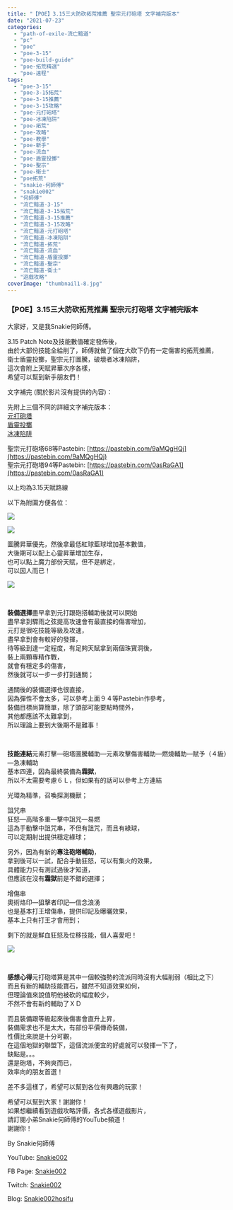```yaml
---
title: "【POE】3.15三大防砍拓荒推薦 聖宗元打砲塔 文字補完版本"
date: "2021-07-23"
categories: 
  - "path-of-exile-流亡黯道"
  - "pc"
  - "poe"
  - "poe-3-15"
  - "poe-build-guide"
  - "poe-拓荒精選"
  - "poe-遠程"
tags: 
  - "poe-3-15"
  - "poe-3-15拓荒"
  - "poe-3-15推薦"
  - "poe-3-15攻略"
  - "poe-元打砲塔"
  - "poe-冰凍陷阱"
  - "poe-拓荒"
  - "poe-攻略"
  - "poe-教學"
  - "poe-新手"
  - "poe-流血"
  - "poe-盾靈投擲"
  - "poe-聖宗"
  - "poe-衛士"
  - "poe拓荒"
  - "snakie-何師傅"
  - "snakie002"
  - "何師傅"
  - "流亡黯道-3-15"
  - "流亡黯道-3-15拓荒"
  - "流亡黯道-3-15推薦"
  - "流亡黯道-3-15攻略"
  - "流亡黯道-元打砲塔"
  - "流亡黯道-冰凍陷阱"
  - "流亡黯道-拓荒"
  - "流亡黯道-流血"
  - "流亡黯道-盾靈投擲"
  - "流亡黯道-聖宗"
  - "流亡黯道-衛士"
  - "遊戲攻略"
coverImage: "thumbnail1-8.jpg"
---
```


### 【POE】3.15三大防砍拓荒推薦 聖宗元打砲塔 文字補完版本

  
大家好，又是我Snakie何師傅。  

  
3.15 Patch Note及技能數值確定發佈後，  
由於大部份技能全給削了，師傅就做了個在大砍下仍有一定傷害的拓荒推薦，  
衛士盾靈投擲，聖宗元打圖騰，破壞者冰凍陷阱，  
這次會附上天賦昇華次序各樣，  
希望可以幫到新手朋友們！  

  
文字補完 (關於影片沒有提供的內容)：  

  
先附上三個不同的詳細文字補完版本：  
[元打砲塔  
](https://snakie002hosifu.blog/039-1/)[盾靈投擲](https://snakie002hosifu.blog/039-2/)  
[冰凍陷阱](https://snakie002hosifu.blog/039-3/)  

  
聖宗元打砲塔68等Pastebin: [https://pastebin.com/9aMQgHQj](https://pastebin.com/9aMQgHQj)  
聖宗元打砲塔94等Pastebin: [https://pastebin.com/0asRaGA1](https://pastebin.com/0asRaGA1)  

  
以上均為3.15天賦路線  

  
以下為附圖方便各位：  

  
![](WordPress/2-5.png)  

  
![](WordPress/1-8-1024x803.png)  

  
圖騰昇華優先，然後拿最低紅球藍球增加基本數值，  
大後期可以配上心靈昇華增加生存，  
也可以點上魔力部份天賦，但不是綁定，  
可以因人而已！  

  
![](WordPress/3-2-1024x590.png)  

  
   

  
**裝備選擇**盡早拿到元打跟砲搭輔助後就可以開始  
盡早拿到驟雨之弦提高攻速會有最直接的傷害增加，  
元打是很吃技能等級及攻速，  
盡早拿到會有較好的發揮，  
待等級到達一定程度，有足夠天賦拿到兩個珠寶洞後，  
裝上兩顆專精作戰，  
就會有穩定多的傷害，  
然後就可以一步一步打到通關；  

  
通關後的裝備選擇也很直接，  
因為彈性不會太多，可以參考上面９４等Pastebin作參考，  
裝備目標尚算簡單，除了頭部可能要點時間外，  
其他都應該不太難拿到，  
所以理論上要到大後期不是難事！  

  
   

  
**技能連結**元素打擊—砲塔圖騰輔助—元素攻擊傷害輔助—燃燒輔助—賦予（４級）—急凍輔助  
基本四連，因為最終裝備為**霜獄**，  
所以不太需要考慮６Ｌ，但如果有的話可以參考上方連結  

  
光環為精準，召喚探測機獸；  

  
詛咒串  
狂怒—高階多重—擊中詛咒—易燃  
這為手動擊中詛咒串，不但有詛咒，而且有綠球，  
可以定期射出提供穩定綠球；  

  
另外，因為有新的**專注砲塔輔助**，  
拿到後可以一試，配合手動狂怒，可以有集火的效果，  
具體能力只有測試過後才知道，  
但應該在沒有**霜獄**前是不錯的選擇；  

  
增傷串  
奧術烙印—狙擊者印記—信念浪湧  
也是基本打王增傷串，提供印記及曝曬效果，  
基本上只有打王才會用到；  

  
剩下的就是鮮血狂怒及位移技能，個人喜愛吧！  

  
![](WordPress/4-2.png)  

  
   

  
**感想心得**元打砲塔算是其中一個較強勢的流派同時沒有大幅削弱（相比之下）  
而且有新的輔助技能寶石，雖然不知道效果如何，  
但理論值來說值明他被砍的幅度較少，  
不然不會有新的輔助了ＸＤ  

  
而且裝備跟等級起來後傷害會直升上昇，  
裝備需求也不是太大，有部份平價傳奇裝備，  
性價比來說是十分可觀，  
在這個地獄的聯盟下，這個流派便宜的好處就可以發揮一下了，  
缺點是。。。  
還是砲塔，不夠爽而已，  
效率向的朋友首選！  

  
差不多這樣了，希望可以幫到各位有興趣的玩家！  

  
希望可以幫到大家！謝謝你！  
如果想繼續看到遊戲攻略評價，各式各樣遊戲影片，  
請訂閱小弟Snakie何師傅的YouTube頻道！  
謝謝你！  

  
By Snakie何師傅  

  
YouTube: [Snakie002](https://www.youtube.com/c/Snakie002/)  

  
FB Page: [Snakie002](https://www.facebook.com/Snakie002/)  

  
Twitch: [Snakie002](https://www.twitch.tv/snakie002/)  

  
Blog: [Snakie002hosifu](https://snakie002hosifu.blog/)
